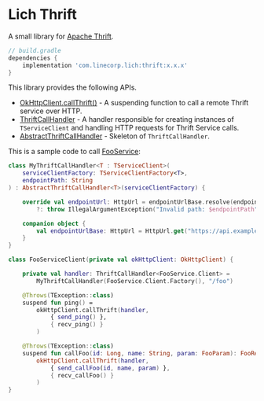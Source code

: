 # Lich Thrift

A small library for [Apache Thrift](https://thrift.apache.org/).

```groovy
// build.gradle
dependencies {
    implementation 'com.linecorp.lich:thrift:x.x.x'
}
```

This library provides the following APIs.

- [OkHttpClient.callThrift()](src/main/java/com/linecorp/lich/thrift/ThriftExtensions.kt) - A
suspending function to call a remote Thrift service over HTTP.
- [ThriftCallHandler](src/main/java/com/linecorp/lich/thrift/ThriftCallHandler.kt) - A handler
responsible for creating instances of `TServiceClient` and handling HTTP requests for Thrift Service
calls.
- [AbstractThriftCallHandler](src/main/java/com/linecorp/lich/thrift/AbstractThriftCallHandler.kt) -
Skeleton of `ThriftCallHandler`.

This is a sample code to call [FooService](../sample_thrift/src/main/thrift/FooService.thrift):
```kotlin
class MyThriftCallHandler<T : TServiceClient>(
    serviceClientFactory: TServiceClientFactory<T>,
    endpointPath: String
) : AbstractThriftCallHandler<T>(serviceClientFactory) {

    override val endpointUrl: HttpUrl = endpointUrlBase.resolve(endpointPath)
        ?: throw IllegalArgumentException("Invalid path: $endpointPath")

    companion object {
        val endpointUrlBase: HttpUrl = HttpUrl.get("https://api.example.com")
    }
}

class FooServiceClient(private val okHttpClient: OkHttpClient) {

    private val handler: ThriftCallHandler<FooService.Client> =
        MyThriftCallHandler(FooService.Client.Factory(), "/foo")

    @Throws(TException::class)
    suspend fun ping() =
        okHttpClient.callThrift(handler,
            { send_ping() },
            { recv_ping() }
        )

    @Throws(TException::class)
    suspend fun callFoo(id: Long, name: String, param: FooParam): FooResponse =
        okHttpClient.callThrift(handler,
            { send_callFoo(id, name, param) },
            { recv_callFoo() }
        )
}
```
